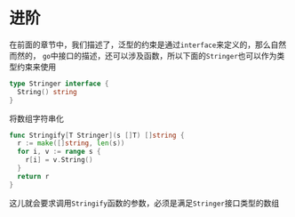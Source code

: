 # 进阶

在前面的章节中，我们描述了，泛型的约束是通过`interface`来定义的，那么自然而然的，
`go`中接口的描述，还可以涉及函数，所以下面的`Stringer`也可以作为类型约束来使用

```go
type Stringer interface {
  String() string
}
```

将数组字符串化

```go
func Stringify[T Stringer](s []T) []string {
  r := make([]string, len(s))
  for i, v := range s {
    r[i] = v.String()
  }
  return r
}
```

这儿就会要求调用`Stringify`函数的参数，必须是满足`Stringer`接口类型的数组